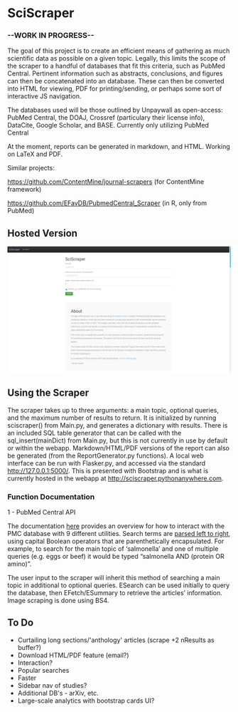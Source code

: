 # SciScraper

### --WORK IN PROGRESS--

The goal of this project is to create an efficient means of gathering as much scientific data as possible on a given topic. Legally, this limits the scope of the scraper to a handful of databases that fit this criteria, such as PubMed Central. Pertinent information such as abstracts, conclusions, and figures can then be concatenated into an database. These can then be converted into HTML for viewing, PDF for printing/sending, or perhaps some sort of interactive JS navigation.

The databases used will be those outlined by Unpaywall as open-access: PubMed Central, the DOAJ, Crossref (particulary their license info), DataCite, Google Scholar, and BASE. Currently only utilizing PubMed Central

At the moment, reports can be generated in markdown, and HTML. Working on LaTeX and PDF.


Similar projects: 

https://github.com/ContentMine/journal-scrapers (for ContentMine framework)

https://github.com/EFavDB/PubmedCentral_Scraper (in R, only from PubMed)

## Hosted Version

![](static/imgs/example.png)


## Using the Scraper

The scraper takes up to three arguments: a main topic, optional queries, and the maximum number of results to return. It is initialized by running sciscraper() from Main.py, and generates a dictionary with results. There is an included SQL table generator that can be called with the sql_insert(mainDict) from Main.py, but this is not currently in use by default or within the webapp. Markdown/HTML/PDF versions of the report can also be generated (from the ReportGenerator.py functions).
A local web interface can be run with Flasker.py, and accessed via the standard http://127.0.0.1:5000/. This is presented with Bootstrap and is what is currently hosted in the webapp at http://sciscraper.pythonanywhere.com.

### Function Documentation

1 - PubMed Central API

The documentation [here](https://www.ncbi.nlm.nih.gov/books/NBK25497/#_chapter2_The_Nine_Eutilities_in_Brief_) provides an overview for how to interact with the PMC database with 9 different utilities.
Search terms are [parsed left to right](https://www.nlm.nih.gov/bsd/disted/pubmedtutorial/020_380.html), using capital Boolean operators that are parenthetically encapsulated. For example, to search for the main topic of ‘salmonella’ and one of multiple queries (e.g. eggs or beef) it would be typed “salmonella AND (protein OR amino)”.

The user input to the scraper will inherit this method of searching a main topic in additional to optional queries.
ESearch can be used initially to query the database, then EFetch/ESummary to retrieve the articles’ information. Image scraping is done using BS4.

## To Do



* Curtailing long sections/'anthology' articles (scrape +2 nResults as buffer?)
* Download HTML/PDF feature (email?)
* Interaction?
* Popular searches
* Faster
* Sidebar nav of studies?
* Additional DB's - arXiv, etc.
* Large-scale analytics with bootstrap cards UI?


